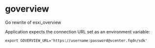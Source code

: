 # goverview
Go rewrite of esxi_overview

Application expects the connection URL set as an environment variable:

`export GOVERVIEW_URL='https://username:password@vcenter.fqdn/sdk'`
